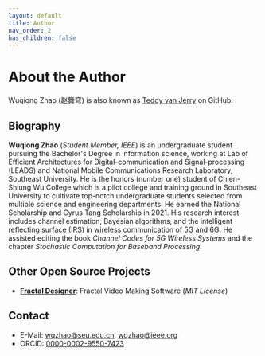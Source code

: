 ```yaml
---
layout: default
title: Author
nav_order: 2
has_children: false
---
```


# About the Author

Wuqiong Zhao (赵舞穹) is
also known as [Teddy van Jerry](https://github.com/Teddy-van-Jerry) on GitHub.

## Biography

**Wuqiong Zhao** (*Student Member, IEEE*)
is an undergraduate student pursuing the Bachelor's Degree in information science, working at Lab of Efficient Architectures for Digital-communication and Signal-processing (LEADS) and National Mobile Communications Research Laboratory, Southeast University.
He is the honors (number one) student of Chien-Shiung Wu College which is a pilot college and training ground in Southeast University to cultivate top-notch undergraduate students selected from multiple science and engineering departments.
He earned the National Scholarship and Cyrus Tang Scholarship in 2021.
His research interest includes channel estimation, Bayesian algorithms, and the intelligent reflecting surface (IRS) in wireless communication of 5G and 6G.
He assisted editing the book *Channel Codes for 5G Wireless Systems* and the chapter *Stochastic Computation for Baseband Processing*.

## Other Open Source Projects
- [**Fractal Designer**](https://github.com/Teddy-van-Jerry/Fractal_Designer): Fractal Video Making Software (*MIT License*)

## Contact
- E-Mail: wqzhao@seu.edu.cn, wqzhao@ieee.org
- ORCID: [0000-0002-9550-7423](https://orcid.org/0000-0002-9550-7423)

